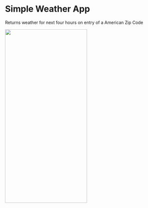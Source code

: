 # Simple Weather App
Returns weather for next four hours on entry of a American Zip Code

<img src="https://raw.githubusercontent.com/vedkothavade/WeatherProject/master/Screenshot_1642996079.png?token=GHSAT0AAAAAABQ3X2NVFPU4MMHMGE2N5VC6YPXLTWQ" width=270 height=570 />

